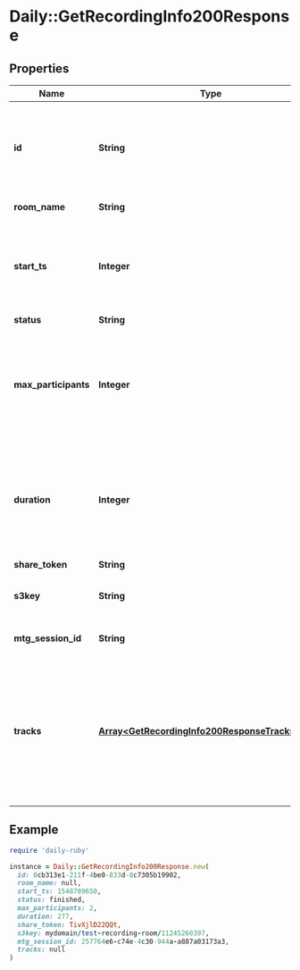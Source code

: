 # Daily::GetRecordingInfo200Response

## Properties

| Name | Type | Description | Notes |
| ---- | ---- | ----------- | ----- |
| **id** | **String** | A unique, opaque ID for this object. You can use this ID in API calls, and in paginated list operations. | [optional] |
| **room_name** | **String** | The name of the [room](https://docs.daily.co/reference/rest-api/rooms). | [optional] |
| **start_ts** | **Integer** | When the recording started. This is a unix timestamp (seconds since the epoch). | [optional] |
| **status** | **String** |  | [optional] |
| **max_participants** | **Integer** | The maximum number of participants that were ever in this room together during the meeting session that was recorded. | [optional] |
| **duration** | **Integer** | How many seconds long the recording is, approximately. This property is not returned for recordings that are in-progress. | [optional] |
| **share_token** | **String** | Deprecated. | [optional] |
| **s3key** | **String** | The S3 Key associated with this recording. | [optional] |
| **mtg_session_id** | **String** | The meeting session ID for this recording. | [optional] |
| **tracks** | [**Array&lt;GetRecordingInfo200ResponseTracksInner&gt;**](GetRecordingInfo200ResponseTracksInner.md) | If the recording is a raw-tracks recording, a tracks field will be provided. If role permissions have been removed, the tracks field may be null. | [optional] |

## Example

```ruby
require 'daily-ruby'

instance = Daily::GetRecordingInfo200Response.new(
  id: 0cb313e1-211f-4be0-833d-8c7305b19902,
  room_name: null,
  start_ts: 1548789650,
  status: finished,
  max_participants: 2,
  duration: 277,
  share_token: TivXjlD22QQt,
  s3key: mydomain/test-recording-room/11245260397,
  mtg_session_id: 257764e6-c74e-4c30-944a-a887a03173a3,
  tracks: null
)
```

